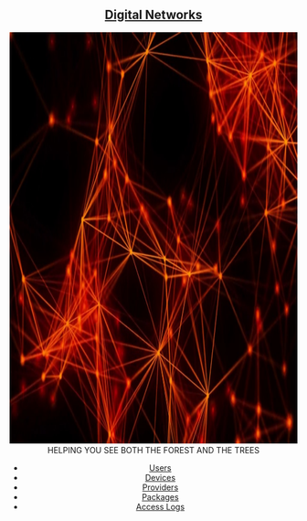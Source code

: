## <u><center>Digital Networks</center></u>
<center><img src="Network.jpg" height="720" width="1280"></center>
<center>HELPING YOU SEE BOTH THE FOREST AND THE TREES</center>

<center>
<nav>
<ul>

<li><a href="Users.php">Users</a></li>
<li><a href="SearchDevices.php">Devices</a></li>
<li><a href="Providers.php">Providers</a></li>
<li><a href="SearchPackage.php">Packages</a></li>
<li><a href="SearchAccessLogs.php">Access Logs</a></li>
</ul>
</nav>
</center>
